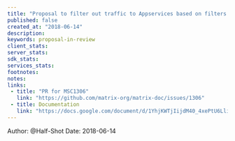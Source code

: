 ```yaml
---
title: "Proposal to filter out traffic to Appservices based on filters "
published: false
created_at: "2018-06-14"
description:
keywords: proposal-in-review
client_stats:
server_stats:
sdk_stats:
services_stats:
footnotes:
notes:
links:
 - title: "PR for MSC1306"
   link: "https://github.com/matrix-org/matrix-doc/issues/1306"
 - title: Documentation
   link: "https://docs.google.com/document/d/1YhjKWTjIijdM40_4xePtU6LliDJT068IE0i09Yl1w6g/edit?usp=sharing"
---
```

Author: @Half-Shot
Date: 2018-06-14


